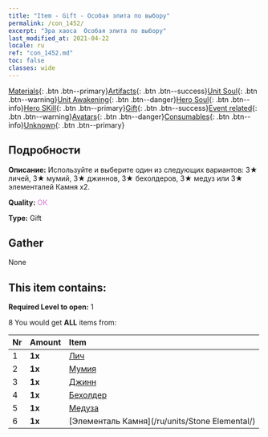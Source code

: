 ```yaml
---
title: "Item - Gift - Особая элита по выбору"
permalink: /con_1452/
excerpt: "Эра хаоса  Особая элита по выбору"
last_modified_at: 2021-04-22
locale: ru
ref: "con_1452.md"
toc: false
classes: wide
---
```

 [Materials](/ItemsRU/){: .btn .btn--primary}[Artifacts](/ItemsRU/Artifacts/){: .btn .btn--success}[Unit Soul](/ItemsRU/UnitSoul/){: .btn .btn--warning}[Unit Awakening](/ItemsRU/UnitAwakening/){: .btn .btn--danger}[Hero Soul](/ItemsRU/HeroSoul/){: .btn .btn--info}[Hero SKill](/ItemsRU/HeroSkill/){: .btn .btn--primary}[Gift](/ItemsRU/Gift/){: .btn .btn--success}[Event related](/ItemsRU/Events/){: .btn .btn--warning}[Avatars](/ItemsRU/Avatars/){: .btn .btn--danger}[Consumables](/ItemsRU/Consumables/){: .btn .btn--info}[Unknown](/ItemsRU/Unknown/){: .btn .btn--primary}

## Подробности
 **Описание:** Используйте и выберите один из следующих вариантов: 3★ личей, 3★ мумий, 3★ джиннов, 3★ бехолдеров, 3★ медуз или 3★ элементалей Камня x2.

 **Quality:** <span style="color: #DA70D6">OK</span>

 **Type:** Gift

## Gather

  None

## This item contains:

 **Required Level to open:** 1

 8 You would get **ALL** items  from:

  | Nr | Amount |     Item    |
  |:---|:-------|:------------|
  | 1 |  **1x** | [Лич](/ru/units/Lich/) |  | 
  | 2 |  **1x** | [Мумия](/ru/units/Mummy/) |  | 
  | 3 |  **1x** | [Джинн](/ru/units/Genie/) |  | 
  | 4 |  **1x** | [Бехолдер](/ru/units/Beholder/) |  | 
  | 5 |  **1x** | [Медуза](/ru/units/Medusa/) |  | 
  | 6 |  **1x** | [Элементаль Камня](/ru/units/Stone Elemental/) |  | 

